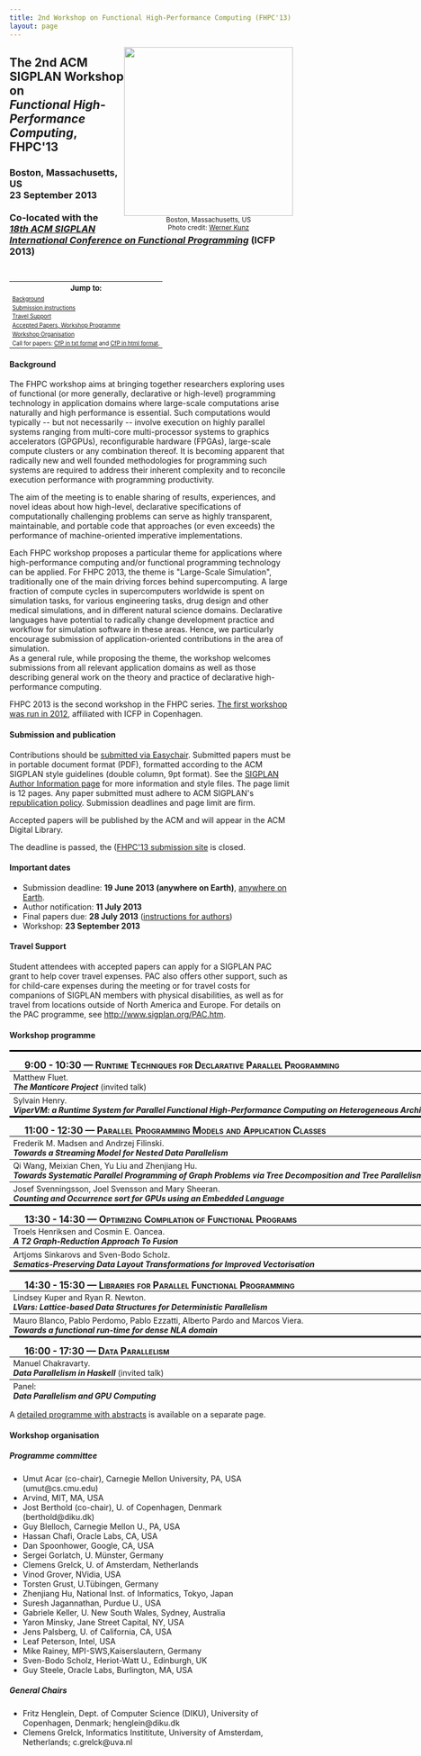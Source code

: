 ```yaml
---
title: 2nd Workshop on Functional High-Performance Computing (FHPC'13)
layout: page
---
```


<div style="float:right;width:300px;text-align:center;font-size:smaller">
<img src="http://www.icfpconference.org/icfp2013/img/boston.png"
     style="width:300px"><br/>
Boston, Massachusetts, US<br/>
Photo credit: <a href="http://www.flickr.com/people/werkunz/">Werner Kunz</a>
</div>
<!--
<span style="font-weight:bold;color:red">Deadline extended.</span> <b>New deadline: June 19, 2013 (anywhere on earth)</b>
-->

<h2 class="c">The 2nd ACM SIGPLAN Workshop on<br/>
<i>Functional High-Performance Computing</i>, FHPC'13
</h2>

<h3 class="c">Boston, Massachusetts, US <br/>
23 September 2013<br/><br/>
Co-located with the<br/>
<a href="http://icfpconference.org/icfp2013/"><i>
18th ACM SIGPLAN International Conference on Functional Programming</i></a> (ICFP 2013)
</h3>
<br style="clear:both"/>

<table style="border:none; font-size:x-small">
<tr><th style="font-size:small">Jump to:</th></tr>
<tr><td><a href="#Background">Background</a></td></tr>
<tr><td><a href="#Submission">Submission instructions</a></td></tr>
<tr><td><a href="#Support">Travel Support</a></td></tr>
<tr><td><a href="#Programme">Accepted Papers, Workshop Programme</a></td></tr>
<tr><td><a href="#Organisation">Workshop Organisation</a></td></tr>
<tr><td>
Call for papers:
<a href="http://hiperfit.dk/fhpc13/fhpc13-cfp.txt">CfP in txt format</a> and
<a href="http://hiperfit.dk/fhpc13/fhpc13-cfp.html">CfP in html format</a>.
</td></tr>
</table>

<h4 id="Background">Background</h4>
<p>
The FHPC workshop aims at bringing together researchers exploring uses
of functional (or more generally, declarative or high-level) programming
technology in application domains where large-scale computations arise
naturally and high performance is essential. Such computations would
typically -- but not necessarily -- involve execution on highly parallel
systems ranging from multi-core multi-processor systems to graphics
accelerators (GPGPUs), reconfigurable hardware (FPGAs), large-scale
compute clusters or any combination thereof. It is becoming apparent
that radically new and well founded methodologies for programming such
systems are required to address their inherent complexity and to
reconcile execution performance with programming productivity.
</p>

<p>The aim of the meeting is to enable sharing of results, experiences, 
and novel ideas about how high-level, declarative specifications of 
computationally challenging problems can serve as highly transparent, 
maintainable, and portable code that approaches (or even exceeds) the 
performance of machine-oriented imperative implementations.</p>

<p>
Each FHPC workshop proposes a particular theme for applications where 
high-performance computing and/or functional programming technology
can be applied. For FHPC 2013, the theme is "Large-Scale Simulation",
traditionally one of the main driving forces behind supercomputing.
A large fraction of compute cycles in supercomputers worldwide is spent
on simulation tasks, for various engineering tasks, drug design and
other medical simulations, and in different natural science domains.
Declarative languages have potential to radically change development
practice and workflow for simulation software in these areas.
Hence, we particularly encourage submission of application-oriented
contributions in the area of simulation. 
<br/>
As a general rule, while proposing the theme, the workshop welcomes
submissions from all relevant application domains as well as those
describing general work on the theory and practice of declarative
high-performance computing.</p>

<p>
FHPC 2013 is the second workshop in the FHPC series. 
<a href="http://hiperfit.dk/fhpc12.html">
The first workshop was run in 2012</a>, affiliated with ICFP in Copenhagen.
</p>

<h4 id="Submission">Submission and publication</h4>

<p>
Contributions should be 
<a href="https://www.easychair.org/conferences/?conf=fhpc2013">
submitted via Easychair</a>.
Submitted papers must be in portable document format (PDF), formatted
according to the ACM SIGPLAN style guidelines (double column, 9pt format).
See the <a href="http://www.sigplan.org/authorInformation.htm">SIGPLAN Author Information page</a> for more information and style files. The page limit is 12 pages. Any paper submitted must 
adhere to ACM SIGPLAN's <a href="http://www.sigplan.org/republicationpolicy.htm">republication policy</a>. Submission deadlines and 
page limit are firm. </p>

<p>Accepted papers will be published by the ACM and will appear in the 
ACM Digital Library.</p>

<p>
The deadline is passed, the
(<a href="https://www.easychair.org/conferences/?conf=fhpc2013">FHPC'13 submission site</a>
is closed.</p>

<h4>Important dates</h4>
<ul>
<li> Submission deadline: <b>19 June 2013 (anywhere on Earth)</b>, 
<a href="http://www.timeanddate.com/worldclock/city.html?n=3400">
anywhere on Earth</a>.
</li>
<li> Author notification: <b>11 July 2013</b> </li>
<li> Final papers due: <b>28 July 2013</b> (<a href="http://www.sheridanprinting.com/typedept/icfp13.htm">instructions for authors</a>)</li>
<li> Workshop: <b>23 September 2013</b></li>
</ul>

<h4 id="Support">Travel Support</h4>

<p>Student attendees with accepted papers can apply for a SIGPLAN PAC grant
to help cover travel expenses. PAC also offers other support, such as
for child-care expenses during the meeting or for travel costs for
companions of SIGPLAN members with physical disabilities, as well as for
travel from locations outside of North America and Europe. For details
on the PAC programme, see 
<a href="http://www.sigplan.org/PAC.htm">http://www.sigplan.org/PAC.htm</a>.</p>

<h4 id="Programme">Workshop programme</h4>

<style>.session {width:770px; border-top: solid black 3px;font-size:larger;clear:both;font-variant:small-caps;font-weight:bold;padding-left:20pt;padding-right:10pt;padding-top:10pt}</style>
<style>.title {font-style:italic;font-weight:bold;padding:3pt}</style>
<style>.authors {padding:3pt}</style>
<style>.abstract {font-size:smaller;width:800px;border:solid black 1px;padding:3pt}</style>
<style>.paper {width:800px;border-left:none;border-right:none;border-top: solid black 1px;padding:2pt}</style>
<!-- <style>.abstract:last-child {border-bottom: solid black 1px;padding:3pt}</style> 
<style>.paper:last-child {border-bottom: solid black 1px;padding:2pt}</style>-->

<div class="session">9:00 - 10:30 &mdash; Runtime Techniques for Declarative Parallel Programming</div>

<div class="paper"><span class="authors">Matthew Fluet.</span><br/>
<span class="title">The Manticore Project</span>(invited talk)</div>

<div class="paper"><span class="authors">Sylvain Henry. </span><br/>
<span class="title">ViperVM: a Runtime System for Parallel Functional High-Performance Computing on Heterogeneous Architectures</span></div>

<div class="session">11:00 - 12:30 &mdash; Parallel Programming Models and Application Classes</div>

<div class="paper"><span class="authors">Frederik M. Madsen and Andrzej Filinski.</span><br/>
<span class="title">Towards a Streaming Model for Nested Data Parallelism</span></div>

<div class="paper"><span class="authors"><span>Qi Wang, Meixian Chen, Yu Liu and Zhenjiang Hu</span>. </span><br/>
<span class="title">Towards Systematic Parallel Programming of Graph Problems via Tree Decomposition and Tree Parallelism</span></div>

<div class="paper"><span class="authors"><span>Josef Svenningsson, Joel Svensson and Mary Sheeran</span>. </span><br/>
<span class="title">Counting and Occurrence sort for GPUs using an Embedded Language</span></div>

<div class="session">13:30 - 14:30 &mdash; Optimizing Compilation of Functional Programs</div>

<div class="paper"><span class="authors"><span>Troels Henriksen and Cosmin E. Oancea</span>. </span><br/>
<span class="title">A T2 Graph-Reduction Approach To Fusion</span></div>

<div class="paper"><span class="authors"><span>Artjoms Sinkarovs and Sven-Bodo Scholz</span>. </span><br/>
<span class="title">Sematics-Preserving Data Layout Transformations for Improved Vectorisation</span></div>

<div class="session">14:30 - 15:30 &mdash; Libraries for Parallel Functional Programming</div>

<div class="paper"><span class="authors"><span>Lindsey Kuper and Ryan R. Newton</span>. </span><br/>
<span class="title">LVars: Lattice-based Data Structures for Deterministic Parallelism</span></div>

<div class="paper"><span class="authors"><span>Mauro Blanco, Pablo Perdomo, Pablo Ezzatti, Alberto Pardo and Marcos Viera</span>. </span><br/>
<span class="title">Towards a functional run-time for dense NLA domain</span></div>

<div class="session">16:00 - 17:30 &mdash; Data Parallelism</div>

<div class="paper"><span class="authors">Manuel Chakravarty.</span><br/>
<span class="title">Data Parallelism in Haskell</span>(invited talk)</div>

<div class="paper"><span class="authors">Panel: </span><br/>
<span class="title">Data Parallelism and GPU Computing</span></div>

A <a href="fhpc13/programme.html">detailed programme with abstracts</a> is available on a separate page.

<h4 id="Organisation">Workshop organisation</h4>

<h5>Programme committee</h5>
<ul>
<li>Umut Acar (co-chair), Carnegie Mellon University, PA, USA (umut<!-- @@@ -->@<!-- @@@ -->cs<!-- @@@ -->.cmu<!-- nospam -->.<!-- nomorespam -->edu)
</li><li>Arvind, MIT, MA, USA
</li><li>Jost Berthold (co-chair), U. of Copenhagen, Denmark (berthold<!-- @@@ -->@<!-- @@@ -->diku<!-- nospam -->.<!-- nomorespam -->dk)
</li><li>Guy Blelloch, Carnegie Mellon U., PA, USA
</li><li>Hassan Chafi, Oracle Labs, CA, USA
</li><li>Dan Spoonhower, Google, CA, USA
</li><li>Sergei Gorlatch, U. Münster, Germany
</li><li>Clemens Grelck, U. of Amsterdam, Netherlands
</li><li>Vinod Grover, NVidia, USA
</li><li>Torsten Grust, U.Tübingen, Germany
</li><li>Zhenjiang Hu, National Inst. of Informatics, Tokyo, Japan
</li><li>Suresh Jagannathan, Purdue U., USA
</li><li>Gabriele Keller, U. New South Wales, Sydney, Australia
</li><li>Yaron Minsky, Jane Street Capital, NY, USA
</li><li>Jens Palsberg, U. of California, CA, USA
</li><li>Leaf Peterson, Intel, USA
</li><li>Mike Rainey, MPI-SWS,Kaiserslautern, Germany
</li><li>Sven-Bodo Scholz, Heriot-Watt U., Edinburgh, UK
</li><li>Guy Steele, Oracle Labs, Burlington, MA, USA
</li></ul>

<h5>General Chairs</h5>
<ul>
<li>Fritz Henglein, Dept. of Computer Science (DIKU), University of Copenhagen, Denmark;
henglein<!-- @@@ -->@<!-- @@@ -->diku<!-- nospam -->.<!-- nomorespam -->dk</li>
<li>Clemens Grelck, Informatics Instititute, University of Amsterdam, Netherlands; 
c.grelck<!-- @@@ -->@<!-- @@@ -->uva<!-- nospam -->.<!-- nomorespam -->nl</li>
</ul>
